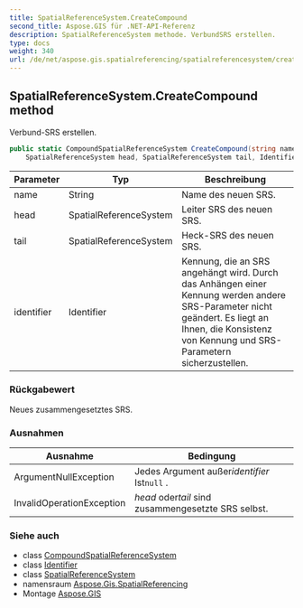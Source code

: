 ```yaml
---
title: SpatialReferenceSystem.CreateCompound
second_title: Aspose.GIS für .NET-API-Referenz
description: SpatialReferenceSystem methode. VerbundSRS erstellen.
type: docs
weight: 340
url: /de/net/aspose.gis.spatialreferencing/spatialreferencesystem/createcompound/
---
```

## SpatialReferenceSystem.CreateCompound method

Verbund-SRS erstellen.

```csharp
public static CompoundSpatialReferenceSystem CreateCompound(string name, 
    SpatialReferenceSystem head, SpatialReferenceSystem tail, Identifier identifier = null)
```

| Parameter | Typ | Beschreibung |
| --- | --- | --- |
| name | String | Name des neuen SRS. |
| head | SpatialReferenceSystem | Leiter SRS des neuen SRS. |
| tail | SpatialReferenceSystem | Heck-SRS des neuen SRS. |
| identifier | Identifier | Kennung, die an SRS angehängt wird. Durch das Anhängen einer Kennung werden andere SRS-Parameter nicht geändert. Es liegt an Ihnen, die Konsistenz von Kennung und SRS-Parametern sicherzustellen. |

### Rückgabewert

Neues zusammengesetztes SRS.

### Ausnahmen

| Ausnahme | Bedingung |
| --- | --- |
| ArgumentNullException | Jedes Argument außer*identifier* Ist`null` . |
| InvalidOperationException | *head* oder*tail* sind zusammengesetzte SRS selbst. |

### Siehe auch

* class [CompoundSpatialReferenceSystem](../../compoundspatialreferencesystem/)
* class [Identifier](../../identifier/)
* class [SpatialReferenceSystem](../)
* namensraum [Aspose.Gis.SpatialReferencing](../../spatialreferencesystem/)
* Montage [Aspose.GIS](../../../)



